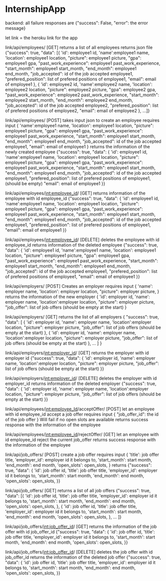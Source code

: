 # InternshipApp
backend:
all failure responses are {"success": False, "error": the error message}

let link = the heroku link for the app

link/api/employees/ [GET] returns a list of all employees
returns json file {"success": true, "data": [{
            'id': employee1 id,
            'name':employee1 name,
            'location': employee1 location,
            "picture":  employee1 picture,
            "gpa": employee1 gpa,
            "past_work_experience": employee1 past_work_experience,
            "start_month": employee1 start_month,
            "end_month": employee1 end_month,
            "job_accepted": id of the job accepted employee1,
            "prefered_position": list of prefered positions of employee1,
            "email": email of employee1
        }, 
        {
            'id': employee2 id,
            'name':employee2 name,
            'location': employee2 location,
            "picture":  employee2 picture,
            "gpa": employee2 gpa,
            "past_work_experience": employee2 past_work_experience,
            "start_month": employee2 start_month,
            "end_month": employee2 end_month,
            "job_accepted": id of the job accepted employee2,
            "prefered_position": list of prefered positions of employee2,
            "email": email of employee2
        }, 
        ...]}

link/api/employees/ [POST] takes input json to create an employee
requires input {
            'name':employee1 name,
            'location': employee1 location,
            "picture":  employee1 picture,
            "gpa": employee1 gpa,
            "past_work_experience": employee1 past_work_experience,
            "start_month": employee1 start_month,
            "end_month": employee1 end_month,
            "job_accepted": id of the job accepted employee1,
            "email": email of employee1
        }
returns the information of the newly created employee
{"success": true, "data": {
            'id': employee1 id,
            'name':employee1 name,
            'location': employee1 location,
            "picture":  employee1 picture,
            "gpa": employee1 gpa,
            "past_work_experience": employee1 past_work_experience,
            "start_month": employee1 start_month,
            "end_month": employee1 end_month,
            "job_accepted": id of the job accepted employee1,
            "prefered_position": list of prefered positions of employee1, (should be empty)
            "email": email of employee1
        }}

link/api/employees/<int:employee_id>/ [GET]
returns information of the employee with id employee_id
{"success": true, "data": {
            'id': employee1 id,
            'name':employee1 name,
            'location': employee1 location,
            "picture":  employee1 picture,
            "gpa": employee1 gpa,
            "past_work_experience": employee1 past_work_experience,
            "start_month": employee1 start_month,
            "end_month": employee1 end_month,
            "job_accepted": id of the job accepted employee1,
            "prefered_position": list of prefered positions of employee1,
            "email": email of employee1
        }}

link/api/employees/<int:employee_id>/ [DELETE] deletes the employee with id employee_id
returns information of the deleted employee
{"success": true, "data": {
            'id': employee1 id,
            'name':employee1 name,
            'location': employee1 location,
            "picture":  employee1 picture,
            "gpa": employee1 gpa,
            "past_work_experience": employee1 past_work_experience,
            "start_month": employee1 start_month,
            "end_month": employee1 end_month,
            "job_accepted": id of the job accepted employee1,
            "prefered_position": list of prefered positions of employee1,
            "email": email of employee1
        }}

link/api/employers/ [POST] Creates an employer
requires input 
    {
        'name': employer name,
        'location': employer location,
        "picture": employer picture,
    }
returns the information of the new employer
    {
        'id': employer id,
        'name': employer name,
        'location':employer location,
        "picture": employer picture,
        "job_offer": list of job offers (should be empty at the start)
    }

link/api/employers/ [GET] returns the list of all employers
{
    "success": true, "data": [
        {
        'id': employer id,
        'name': employer name,
        'location':employer location,
        "picture": employer picture,
        "job_offer": list of job offers (should be empty at the start)
    },
    {
        'id': employer id,
        'name': employer name,
        'location':employer location,
        "picture": employer picture,
        "job_offer": list of job offers (should be empty at the start)
    }, ...
    ]
}

link/api/employers/<int:employer_id>/ [GET] returns the employer with id employer id
{"success": true, "data": {
        'id': employer id,
        'name': employer name,
        'location':employer location,
        "picture": employer picture,
        "job_offer": list of job offers (should be empty at the start)
}}

link/api/employers/<int:employer_id>/ [DELETE] deletes the employer with id employer_id
returns information of the deleted employer
{"success": true, "data": {
        'id': employer id,
        'name': employer name,
        'location':employer location,
        "picture": employer picture,
        "job_offer": list of job offers (should be empty at the start)
}}

link/api/employees/<int:employee_Id>/acceptOffer/ [POST] let an employee with id employee_id accept a job offer
requires input 
{
"job_offer_id": the id of the job offer
}
Will fail if no open slots are available
returns success response with the information of the employee

link/api/employees/<int:employee_id>/rejectOffer/ [GET] let an employee with id employee_id reject the current job_offer
returns success response with the information of the employee

link/api/job_offers/ [POST] create a job offer
requires input
{
    'title': job offer title,
    'employer_id': employer id it belongs to,
	'start_month': start month,
	'end_month': end month,
	'open_slots': open_slots,
}
returns {"success": true, "data": {
    'id': job offer id,
    'title': job offer title,
    'employer_id': employer id it belongs to,
	'start_month': start month,
	'end_month': end month,
	'open_slots': open_slots,
}}

link/api/job_offers/ [GET] returns a list of all job offers
{"success": true, "data": [{
    'id': job offer id,
    'title': job offer title,
    'employer_id': employer id it belongs to,
	'start_month': start month,
	'end_month': end month,
	'open_slots': open_slots,
},
{
    'id': job offer id,
    'title': job offer title,
    'employer_id': employer id it belongs to,
	'start_month': start month,
	'end_month': end month,
	'open_slots': open_slots,
}, ...
]}

link/api/job_offers/<int:job_offer_id>/ [GET] returns the information of the job offer with id job_offer_id
{"success": true, "data": {
    'id': job offer id,
    'title': job offer title,
    'employer_id': employer id it belongs to,
	'start_month': start month,
	'end_month': end month,
	'open_slots': open_slots,
}}

link/api/job_offers/<int:job_offer_id>/ [DELETE] deletes the job offer with id job_offer_id
returns the information of the deleted job offer
{"success": true, "data": {
    'id': job offer id,
    'title': job offer title,
    'employer_id': employer id it belongs to,
	'start_month': start month,
	'end_month': end month,
	'open_slots': open_slots,
}}
